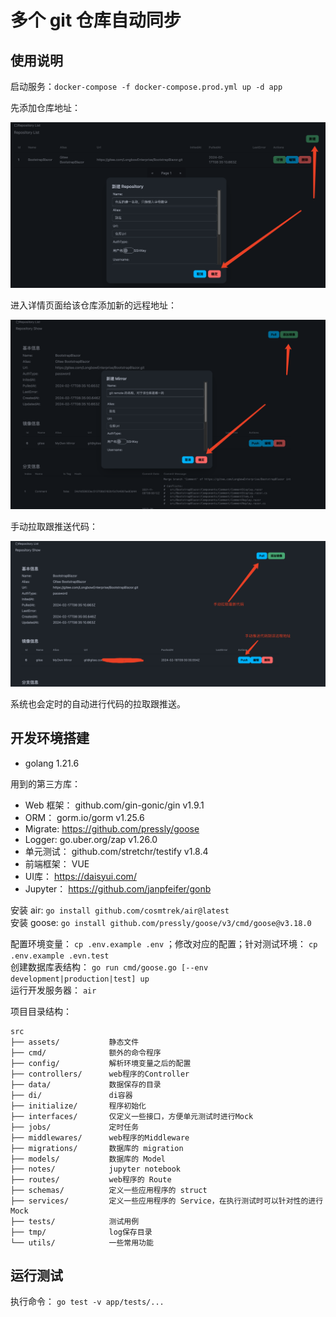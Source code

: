 # 多个 git 仓库自动同步
## 使用说明

启动服务：`docker-compose -f docker-compose.prod.yml up -d app`

先添加仓库地址：

![image-20240218173709580](docs/image-20240218173709580.png)

进入详情页面给该仓库添加新的远程地址：

![image-20240218173857159](docs/image-20240218173857159.png)

手动拉取跟推送代码：

![image-20240218174034539](docs/image-20240218174034539.png)

系统也会定时的自动进行代码的拉取跟推送。



## 开发环境搭建

  * golang 1.21.6

用到的第三方库：
  * Web 框架： github.com/gin-gonic/gin v1.9.1
  * ORM： gorm.io/gorm v1.25.6
  * Migrate: https://github.com/pressly/goose
  * Logger: go.uber.org/zap v1.26.0
  * 单元测试： github.com/stretchr/testify v1.8.4
  * 前端框架： VUE
  * UI库： https://daisyui.com/
  * Jupyter： https://github.com/janpfeifer/gonb

安装 air: `go install github.com/cosmtrek/air@latest`  
安装 goose: `go install github.com/pressly/goose/v3/cmd/goose@v3.18.0`  

配置环境变量： `cp .env.example .env` ；修改对应的配置；针对测试环境： `cp .env.example .evn.test`  
创建数据库表结构： `go run cmd/goose.go [--env development|production|test] up `  
运行开发服务器： `air`  

项目目录结构：
```
src
├── assets/           静态文件
├── cmd/              额外的命令程序
├── config/           解析环境变量之后的配置
├── controllers/      web程序的Controller
├── data/             数据保存的目录
├── di/               di容器
├── initialize/       程序初始化
├── interfaces/       仅定义一些接口，方便单元测试时进行Mock
├── jobs/             定时任务
├── middlewares/      web程序的Middleware
├── migrations/       数据库的 migration
├── models/           数据库的 Model
├── notes/            jupyter notebook
├── routes/           web程序的 Route
├── schemas/          定义一些应用程序的 struct
├── services/         定义一些应用程序的 Service，在执行测试时可以针对性的进行Mock
├── tests/            测试用例
├── tmp/              log保存目录
└── utils/            一些常用功能
```

## 运行测试
执行命令： `go test -v app/tests/...`



